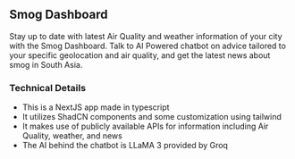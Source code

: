 ## Smog Dashboard

Stay up to date with latest Air Quality and weather information of your city with the Smog Dashboard. Talk to AI Powered chatbot on advice tailored to your specific geolocation and air quality, and get the latest news about smog in South Asia.

### Technical Details

- This is a NextJS app made in typescript
- It utilizes ShadCN components and some customization using tailwind
- It makes use of publicly available APIs for information including Air Quality, weather, and news
- The AI behind the chatbot is LLaMA 3 provided by Groq
